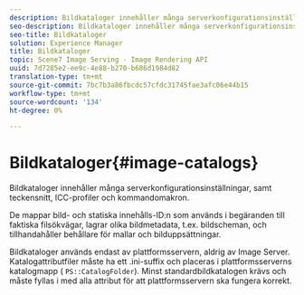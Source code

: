 ```yaml
---
description: Bildkataloger innehåller många serverkonfigurationsinställningar, samt teckensnitt, ICC-profiler och kommandomakron.
seo-description: Bildkataloger innehåller många serverkonfigurationsinställningar, samt teckensnitt, ICC-profiler och kommandomakron.
seo-title: Bildkataloger
solution: Experience Manager
title: Bildkataloger
topic: Scene7 Image Serving - Image Rendering API
uuid: 7d7285e2-ee9c-4e88-b270-b686d1984d82
translation-type: tm+mt
source-git-commit: 7bc7b3a86fbcdc57cfdc31745fae3afc06e44b15
workflow-type: tm+mt
source-wordcount: '134'
ht-degree: 0%

---
```



# Bildkataloger{#image-catalogs}

Bildkataloger innehåller många serverkonfigurationsinställningar, samt teckensnitt, ICC-profiler och kommandomakron.

De mappar bild- och statiska innehålls-ID:n som används i begäranden till faktiska filsökvägar, lagrar olika bildmetadata, t.ex. bildscheman, och tillhandahåller behållare för mallar och bilduppsättningar.

Bildkataloger används endast av plattformsservern, aldrig av Image Server. Katalogattributfiler måste ha ett .ini-suffix och placeras i plattformsserverns katalogmapp ( `PS::CatalogFolder`). Minst standardbildkatalogen krävs och måste fyllas i med alla attribut för att plattformsservern ska fungera korrekt.
